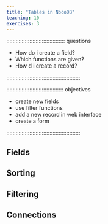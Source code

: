 ```yaml
---
title: "Tables in NocoDB"
teaching: 10
exercises: 3
---
```


:::::::::::::::::::::::::::::::::::::: questions

- How do i create a field?
- Which functions are given?
- How d i create a record?


::::::::::::::::::::::::::::::::::::::::::::::::

::::::::::::::::::::::::::::::::::::: objectives

- create new fields
- use filter functions
- add a new record in web interface
- create a form

::::::::::::::::::::::::::::::::::::::::::::::::



## Fields



## Sorting



## Filtering



## Connections

